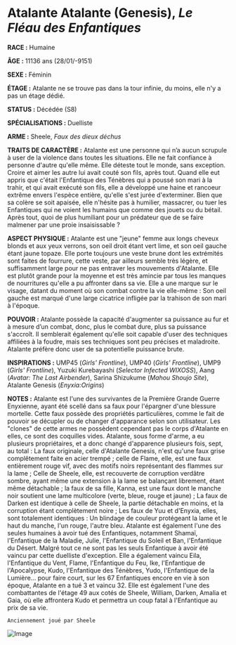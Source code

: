 # Atalante Atalante (Genesis), *Le Fléau des Enfantiques*

**RACE :** Humaine

**ÂGE :** 11136 ans (28/01/-9151)

**SEXE :** Féminin

**ÉTAGE :** Atalante ne se trouve pas dans la tour infinie, du moins, elle n'y a pas un étage dédié.

**STATUS :** Décédée (S8)

**SPÉCIALISATIONS :** Duelliste

**ARME :** Sheele, *Faux des dieux déchus*

**TRAITS DE CARACTÈRE :** Atalante est une personne qui n’a aucun scrupule à user de la violence dans toutes les situations. Elle ne fait confiance à personne d'autre qu'elle même. Elle déteste tout le monde, sans exception. Croire et aimer les autre lui avait couté son fils, après tout. Quand elle eut appris que c'était l'Enfantique des Ténèbres qui a poussé son mari à la trahir, et qui avait exécuté son fils, elle a développé une haine et rancoeur extrême envers l'espèce entière, qu'elle s'est jurée d'exterminer. Bien que sa colère se soit apaisée, elle n'hésite pas à humilier, massacrer, ou tuer les Enfantiques qui ne voient les humains que comme des jouets ou du bétail. Après tout, quoi de plus humiliant pour un prédateur que de se faire malmener par une proie insaisissable ? 

**ASPECT PHYSIQUE :** Atalante est une "jeune" femme aux longs cheveux blonds et aux yeux verrons, son oeil droit étant vert lime, et son oeil gauche étant jaune topaze. Elle porte toujours une veste brune dont les extrémités sont faites de fourrure, cette veste, par ailleurs semble très légère, et suffisamment large pour ne pas entraver les mouvements d'Atalante. Elle est plutôt grande pour la moyenne et est très amincie par tous les manques de nourritures qu'elle a pu affronter dans sa vie. Elle a une marque sur le visage, datant du moment où son combat contre la vie elle-même : Son oeil gauche est marqué d'une large cicatrice infligée par la trahison de son mari à l'époque.

**POUVOIR :** Atalante possède la capacité d'augmenter sa puissance au fur et à mesure d’un combat, donc, plus le combat dure, plus sa puissance s'accroît. Il semblerait également qu'elle soit capable d'user des techniques affiliées à la foudre, mais ses techniques sont peu précises et maladroite. Atalante préfère donc user de sa potentielle puissance brute.

**INSPIRATIONS :** UMP45 (*Girls' Frontline*), UMP40 (*Girls' Frontline*), UMP9 (*Girls' Frontline*), Yuzuki Kurebayashi (*Selector Infected WIXOSS*), Aang (*Avatar: The Last Airbender*), Sarina Shizukume (*Mahou Shoujo Site*), Atalante Genesis (*Enyxia:Origins*)

**NOTES :** Atalante est l'une des survivantes de la Première Grande Guerre Enyxienne, ayant été scellé dans sa faux pour l'épargner d'une blessure mortelle. Cette faux possède des propriétés particulières, comme le fait de pouvoir se décupler ou de changer d'apparance selon son utilisateur. Les "clones" de cette armes ne possèdent cependant pas le corps d'Atalante en elles, ce sont des coquilles vides. Atalante, sous forme d'arme, a eu plusieurs propriétaires, et a donc changé d'apparence plusieurs fois, sept, au total : La faux originale, celle d'Atalante Genesis, n'est qu'une faux grise complêtement faite en acier trempé ; celle de Flame, elle, est une faux entièrement rouge vif, avec des motifs noirs représentant des flammes sur la lame ; Celle de Sheele, elle, est recouverte de corruption verdâtre sombre, ayant même une extension à la lame se balançant librement, étant même détachable ; la faux de sa fille, Kanna, est une faux dont le manche noir soutient une lame multicolore (verte, bleue, rouge et jaune) ; La faux de Darken est identique à celle de Sheele, la partie détachable en moins, et la corruption étant complètement noire ; Les faux de Yuu et d'Enyxia, elles, sont totalement identiques : Un blindage de couleur protégeant la lame et le haut du manche, l'un rouge, l'autre bleu. Atalante est également l'une des seules humaines à avoir tué des Enfantiques, notamment Shamaï, l'Enfantique de la Maladie, Julie, l'Enfantique du Soleil et Ban, l'Enfantique du Désert. Malgré tout ce ne sont pas les seuls Enfantique à avoir été vaincu par cette duelliste d'exception. Elle a également vaincu Eila, l'Enfantique du Vent, Flame, l'Enfantique du Feu, Ike, l'Enfantique de l'Apocalypse, Kudo, l'Enfantique des Ténèbres, Yudo, l'Enfantique de la Lumière... pour faire court, sur les 67 Enfantiques encore en vie à son époque, Atalante en a tué 3 et vaincu 32. Elle est également l'une des combattantes de l'étage 49 aux cotés de Sheele, William, Darken, Amalia et Gaia, où elle affrontera Kudo et permettra un coup fatal à l'Enfantique au prix de sa vie.

`Anciennement joué par Sheele`

![Image](https://share.alkanife.fr/Atalante.png)
